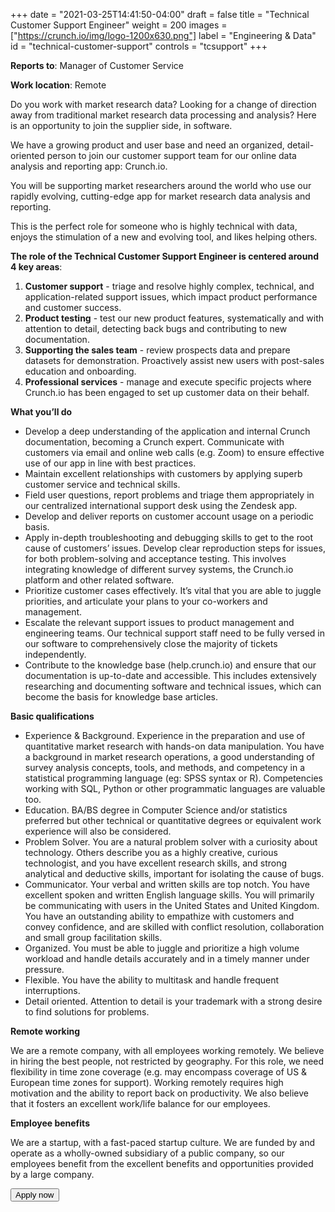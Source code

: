 +++
date = "2021-03-25T14:41:50-04:00"
draft = false
title = "Technical Customer Support Engineer"
weight = 200
images = ["https://crunch.io/img/logo-1200x630.png"]
label = "Engineering & Data"
id = "technical-customer-support"
controls = "tcsupport"
+++

**Reports to**: Manager of Customer Service

**Work location**: Remote


Do you work with market research data? Looking for a change of direction away from traditional market research data processing and analysis? Here is an opportunity to join the supplier side, in software.

We have a growing product and user base and need an organized, detail-oriented person to join our customer support team for our online data analysis and reporting app: Crunch.io.

You will be supporting market researchers around the world who use our rapidly evolving, cutting-edge app for market research data analysis and reporting.

This is the perfect role for someone who is highly technical with data, enjoys the stimulation of a new and evolving tool, and likes helping others.

**The role of the Technical Customer Support Engineer is centered around 4 key areas**:

1. **Customer support** - triage and resolve highly complex, technical, and application-related support issues, which impact product performance and customer success.
2. **Product testing** - test our new product features, systematically and with attention to detail, detecting back bugs and contributing to new documentation.
3. **Supporting the sales team** - review prospects data and prepare datasets for demonstration. Proactively assist new users with post-sales education and onboarding.
4. **Professional services** - manage and execute specific projects where Crunch.io has been engaged to set up customer data on their behalf.

**What you’ll do**

* Develop a deep understanding of the application and internal Crunch documentation, becoming a Crunch expert.
Communicate with customers via email and online web calls (e.g. Zoom) to ensure effective use of our app in line with best practices.
* Maintain excellent relationships with customers by applying superb customer service and technical skills.
* Field user questions, report problems and triage them appropriately in our centralized international support desk using the Zendesk app.
* Develop and deliver reports on customer account usage on a periodic basis.
* Apply in-depth troubleshooting and debugging skills to get to the root cause of customers’ issues. Develop clear reproduction steps for issues, for both problem-solving and acceptance testing. This involves integrating knowledge of different survey systems, the Crunch.io platform and other related software.
* Prioritize customer cases effectively. It’s vital that you are able to juggle priorities, and articulate your plans to your co-workers and management.
* Escalate the relevant support issues to product management and engineering teams. Our technical support staff need to be fully versed in our software to comprehensively close the majority of tickets independently.
* Contribute to the knowledge base (help.crunch.io) and ensure that our documentation is up-to-date and accessible. This includes extensively researching and documenting software and technical issues, which can become the basis for knowledge base articles.

**Basic qualifications**

* Experience & Background. Experience in the preparation and use of quantitative market research with hands-on data manipulation. You have a background in market research operations, a good understanding of survey analysis concepts, tools, and methods, and competency in a statistical programming language (eg: SPSS syntax or R). Competencies working with SQL, Python or other programmatic languages are valuable too.
* Education. BA/BS degree in Computer Science and/or statistics preferred but other technical or quantitative degrees or equivalent work experience will also be considered.
* Problem Solver. You are a natural problem solver with a curiosity about technology. Others describe you as a highly creative, curious technologist, and you have excellent research skills, and strong analytical and deductive skills, important for isolating the cause of bugs.
* Communicator. Your verbal and written skills are top notch. You have excellent spoken and written English language skills. You will primarily be communicating with users in the United States and United Kingdom. You have an outstanding ability to empathize with customers and convey confidence, and are skilled with conflict resolution, collaboration and small group facilitation skills.
* Organized. You must be able to juggle and prioritize a high volume workload and handle details accurately and in a timely manner under pressure.
* Flexible. You have the ability to multitask and handle frequent interruptions.
* Detail oriented.  Attention to detail is your trademark with a strong desire to find solutions for problems.

**Remote working**

We are a remote company, with all employees working remotely. We believe in hiring the best people, not restricted by geography. For this role, we need flexibility in time zone coverage (e.g. may encompass coverage of US & European time zones for support). Working remotely requires high motivation and the ability to report back on productivity.  We also believe that it fosters an excellent work/life balance for our employees.

**Employee benefits**

We are a startup, with a fast-paced startup culture. We are funded by and operate as a wholly-owned subsidiary of a public company, so our employees benefit from the excellent benefits and opportunities provided by a large company.

<button class="btn btn-success" onclick="location.href='mailto:careers@crunch.io';">Apply now</button>
